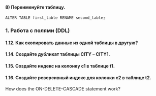 #### 8) Переименуйте таблицу.
```ALTER TABLE first_table RENAME second_table;```

### 1. Работа с полями (DDL)
#### 1.12. Как скопировать данные из одной таблицы в другую?
#### 1.14. Создайте дубликат таблицы CITY – CITY1.
#### 1.15. Создайте индекс на колонку c1 в таблице t1.
#### 1.16. Создайте реверсивный индекс для колонки c2 в таблице t2.

How does the ON-DELETE-CASCADE statement work?
